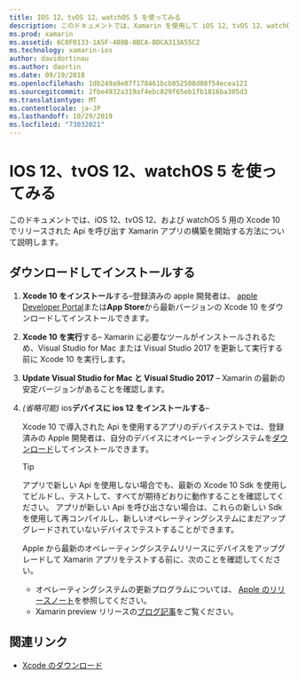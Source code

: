 ```yaml
---
title: IOS 12、tvOS 12、watchOS 5 を使ってみる
description: このドキュメントでは、Xamarin を使用して iOS 12、tvOS 12、watchOS 5 のアプリをビルドするように設定する方法について説明します。 Xcode 10 をダウンロードし、Visual Studio for Mac と Visual Studio 2017 を更新する方法について説明します。
ms.prod: xamarin
ms.assetid: 6C0F0133-1A5F-408B-8BCA-BDCA313A55C2
ms.technology: xamarin-ios
author: davidortinau
ms.author: daortin
ms.date: 09/19/2018
ms.openlocfilehash: 1db249a9e07f178461bcb052508d08f54ecea121
ms.sourcegitcommit: 2fbe4932a319af4ebc829f65eb1fb1816ba305d3
ms.translationtype: MT
ms.contentlocale: ja-JP
ms.lasthandoff: 10/29/2019
ms.locfileid: "73032021"
---
```

# <a name="get-started-with-ios-12-tvos-12-and-watchos-5"></a>IOS 12、tvOS 12、watchOS 5 を使ってみる

このドキュメントでは、iOS 12、tvOS 12、および watchOS 5 用の Xcode 10 でリリースされた Api を呼び出す Xamarin アプリの構築を開始する方法について説明します。

## <a name="download-and-install"></a>ダウンロードしてインストールする

1. **Xcode 10 をインストール**する–登録済みの apple 開発者は、 [apple Developer Portal](https://developer.apple.com/download/)または**App Store**から最新バージョンの Xcode 10 をダウンロードしてインストールできます。

2. **Xcode 10 を実行**する– Xamarin に必要なツールがインストールされるため、Visual Studio for Mac または Visual Studio 2017 を更新して実行する前に Xcode 10 を実行します。

3. **Update Visual Studio for Mac と Visual Studio 2017** – Xamarin の最新の安定バージョンがあることを確認します。

4. _(省略可能)_ ios**デバイスに ios 12 をインストールする**–

   Xcode 10 で導入された Api を使用するアプリのデバイステストでは、登録済みの Apple 開発者は、自分のデバイスにオペレーティングシステムを[ダウンロード](https://developer.apple.com/download)してインストールできます。

   > [!TIP]
   > アプリで新しい Api を使用しない場合でも、最新の Xcode 10 Sdk を使用してビルドし、テストして、すべてが期待どおりに動作することを確認してください。 アプリが新しい Api を呼び出さない場合は、これらの新しい Sdk を使用して再コンパイルし、新しいオペレーティングシステムにまだアップグレードされていないデバイスでテストすることができます。
   >
   > Apple から最新のオペレーティングシステムリリースにデバイスをアップグレードして Xamarin アプリをテストする前に、次のことを確認してください。
   >
   > - オペレーティングシステムの更新プログラムについては、 [Apple のリリースノート](https://developer.apple.com/download/)を参照してください。
   > - Xamarin preview リリースの[ブログ記事](https://releases.xamarin.com/preview-release-xcode-10-beta-6/)をご覧ください。

## <a name="related-links"></a>関連リンク

- [Xcode のダウンロード](https://developer.apple.com/download/)
